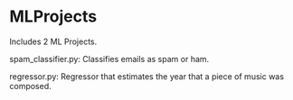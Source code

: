 # MLProjects

Includes 2 ML Projects.

spam_classifier.py:
Classifies emails as spam or ham.

regressor.py:
Regressor that estimates the year that a piece of music was composed.
